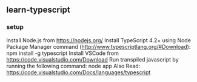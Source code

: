 ## learn-typescript

### setup
Install Node.js from https://nodejs.org/
Install TypeScript 4.2+ using Node Package Manager command (http://www.typescriptlang.org/#Download):
npm install -g typescript
Install VSCode from https://code.visualstudio.com/Download
Run transpiled javascript by running the following command: node app
Also Read: https://code.visualstudio.com/Docs/languages/typescript
